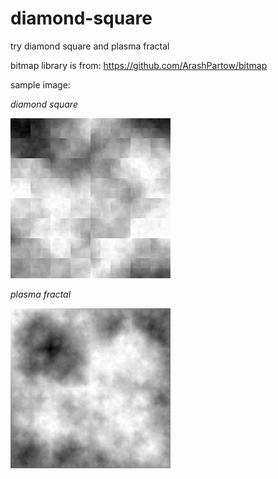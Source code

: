 # diamond-square
try diamond square and plasma fractal

bitmap library is from: https://github.com/ArashPartow/bitmap

sample image:

*diamond square*

![diamond](pic/diamond.bmp)

*plasma fractal*

![plasma](pic/plasma.bmp)
